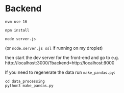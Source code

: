 # Backend

`nvm use 16`

`npm install`

`node server.js`

(or `node.server.js ssl` if running on my droplet)

then start the dev server for the front-end and go to e.g. http://localhost:3000/?backend=http://localhost:8000

If you need to regenerate the data run `make_pandas.py`:
```
cd data_processing
python3 make_pandas.py
```

